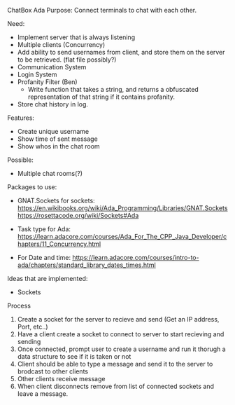 ChatBox Ada
Purpose: Connect terminals to chat with each other.

Need:
- Implement server that is always listening
- Multiple clients (Concurrency)
- Add ability to send usernames from client, and store them on the server to be retrieved. (flat file possibly?)
- Communication System
- Login System
- Profanity Filter (Ben)
    - Write function that takes a string, and returns a obfuscated representation of that string if it contains profanity.
- Store chat history in log. 


Features:
- Create unique username
- Show time of sent message
- Show whos in the chat room

Possible:
- Multiple chat rooms(?)

Packages to use:
- GNAT.Sockets for sockets: 
    https://en.wikibooks.org/wiki/Ada_Programming/Libraries/GNAT.Sockets 
    https://rosettacode.org/wiki/Sockets#Ada 

- Task type for Ada:
    https://learn.adacore.com/courses/Ada_For_The_CPP_Java_Developer/chapters/11_Concurrency.html

- For Date and time:
    https://learn.adacore.com/courses/intro-to-ada/chapters/standard_library_dates_times.html

Ideas that are implemented:
- Sockets


Process
1. Create a socket for the server to recieve and send (Get an IP address, Port, etc..)
2. Have a client create a socket to connect to server to start recieving and sending
3. Once connected, prompt user to create a username and run it thorugh a data structure to see if it is taken or not
4. Client should be able to type a message and send it to the server to brodcast to other clients
5. Other clients receive message
6. When client disconnects remove from list of connected sockets and leave a message.
